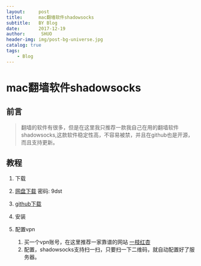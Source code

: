 ```yaml
---
layout:     post
title:      mac翻墙软件shadowsocks
subtitle:   BY Blog 
date:       2017-12-19
author:      SHUO
header-img: img/post-bg-universe.jpg
catalog: true
tags:
    - Blog
---
```



# mac翻墙软件shadowsocks
## 前言
>翻墙的软件有很多，但是在这里我只推荐一款我自己在用的翻墙软件shadowsocks,这款软件稳定性高，不容易被禁，并且在github也是开源，而且支持更新。

## 教程
1. 下载
  1. [网盘下载](     http://pan.baidu.com/s/1cGB61o )  密码: 9dst 
  2. [github下载](   https://github.com/shadowsocks/ShadowsocksX-NG/releases/) 
2. 安装



3. 配置vpn
   1. 买一个vpn账号，在这里推荐一家靠谱的网站   [一枝红杏](https://www.yizhihongxing2017.com/)
    2. 配置，shadowsocks支持扫一扫，只要扫一下二维码，就自动配置好了服务器。


